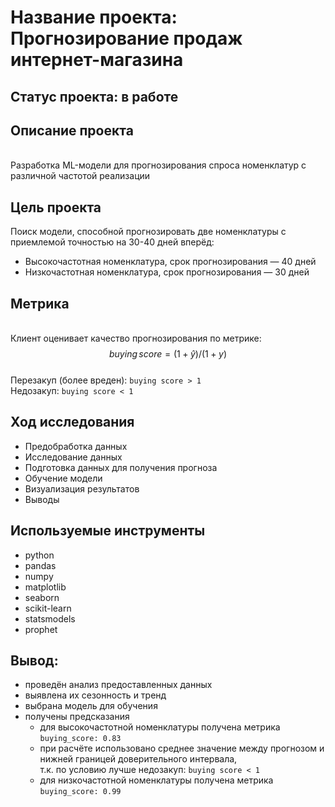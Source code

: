 # Название проекта: Прогнозирование продаж интернет-магазина
## Статус проекта: в работе
## Описание проекта
<br>Разработка ML-модели для прогнозирования спроса номенклатур с различной частотой реализации
## Цель проекта
Поиск модели, способной прогнозировать две номенклатуры с приемлемой точностью на 30-40 дней вперёд:
- Высокочастотная номенклатура, срок прогнозирования — 40 дней
- Низкочастотная номенклатура, срок прогнозирования — 30 дней
## Метрика
<br>Клиент оценивает качество прогнозирования по метрике: 
$$buying\,score = (1 + \hat{y})/(1 + y)$$
<br>Перезакуп (более вреден): `buying score > 1`
<br>Недозакуп: `buying score < 1`
## Ход исследования
- Предобработка данных
- Исследование данных
- Подготовка данных для получения прогноза
- Обучение модели
- Визуализация результатов
- Выводы
## Используемые инструменты
- python
- pandas
- numpy
- matplotlib
- seaborn
- scikit-learn
- statsmodels
- prophet
## Вывод:
- проведён анализ предоставленных данных
- выявлена их сезонность и тренд
- выбрана модель для обучения
- получены предсказания
  -  для высокочастотной номенклатуры получена метрика `buying_score: 0.83`
  - при расчёте использовано среднее значение между прогнозом и нижней границей доверительного интервала,
  <br>т.к. по условию лучше недозакуп: `buying score < 1`
  - для низкочастотной номенклатуры получена метрика `buying_score: 0.99`
